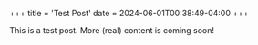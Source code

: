+++
title = 'Test Post'
date = 2024-06-01T00:38:49-04:00
+++

This is a test post. More (real) content is coming soon!
